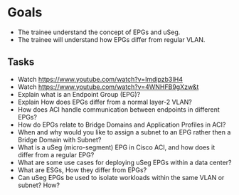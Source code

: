 # Goals

- The trainee understand the concept of EPGs and uSeg.
- The trainee will understand how EPGs differ from regular VLAN.

## Tasks

- Watch <https://www.youtube.com/watch?v=Imdipzb3IH4>
- Watch <https://www.youtube.com/watch?v=4WNHFB9gXzw&t>
- Explain what is an Endpoint Group (EPG)?
- Explain How does EPGs differ from a normal layer-2 VLAN?
- How does ACI handle communication between endpoints in different EPGs?
- How do EPGs relate to Bridge Domains and Application Profiles in ACI?
- When and why would you like to assign a subnet to an EPG rather then a Bridge Domain with Subnet?
- What is a uSeg (micro-segment) EPG in Cisco ACI, and how does it differ from a regular EPG?
- What are some use cases for deploying uSeg EPGs within a data center?
- What are ESGs, How they differ from EPGs?
- Can uSeg EPGs be used to isolate workloads within the same VLAN or subnet? How?
